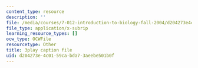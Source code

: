 ```yaml
---
content_type: resource
description: ''
file: /media/courses/7-012-introduction-to-biology-fall-2004/d204273e4c0159cabda73aeebe501b0f_N2jFzZA1e14.vtt
file_type: application/x-subrip
learning_resource_types: []
ocw_type: OCWFile
resourcetype: Other
title: 3play caption file
uid: d204273e-4c01-59ca-bda7-3aeebe501b0f
---
```


